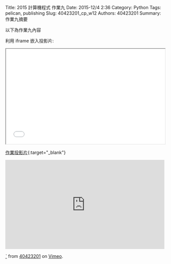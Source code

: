Title: 2015 計算機程式 作業九
Date: 2015-12/4 2:36
Category: Python
Tags: pelican, publishing
Slug: 40423201_cp_w12
Authors: 40423201
Summary: 作業九摘要

以下為作業九內容

利用 iframe 嵌入投影片:

<iframe src="40423201_cp_w12_p.html" width="500" height="300"></iframe>

[作業投影片](40423201_cp_w12_p.html){:target="_blank"}

<iframe src="https://player.vimeo.com/video/151012941" width="500" height="281" frameborder="0" webkitallowfullscreen mozallowfullscreen allowfullscreen></iframe> <p><a href="https://vimeo.com/151012941">ˋ</a> from <a href="https://vimeo.com/user45597735">40423201</a> on <a href="https://vimeo.com">Vimeo</a>.</p>
